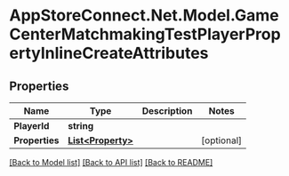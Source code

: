 # AppStoreConnect.Net.Model.GameCenterMatchmakingTestPlayerPropertyInlineCreateAttributes

## Properties

Name | Type | Description | Notes
------------ | ------------- | ------------- | -------------
**PlayerId** | **string** |  | 
**Properties** | [**List&lt;Property&gt;**](Property.md) |  | [optional] 

[[Back to Model list]](../README.md#documentation-for-models) [[Back to API list]](../README.md#documentation-for-api-endpoints) [[Back to README]](../README.md)


